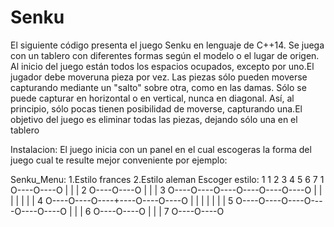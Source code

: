 # Senku
El siguiente código presenta el juego Senku en lenguaje de C++14.
Se juega con un tablero con diferentes formas según el modelo o el lugar de origen.
Al inicio del juego están todos los espacios ocupados, excepto por uno.El jugador 
debe moveruna pieza por vez. Las piezas sólo pueden moverse capturando mediante 
un "salto" sobre otra, como en las damas. Sólo se puede capturar en horizontal o en 
vertical, nunca en diagonal. Así, al principio, sólo pocas tienen posibilidad de moverse, 
capturando una.El objetivo del juego es eliminar todas las piezas, dejando sólo una en el tablero

Instalacion:
El juego inicia con un panel en el cual escogeras la forma del juego cual te resulte mejor conveniente
por ejemplo:

Senku_Menu:
1.Estilo frances
2.Estilo aleman
Escoger estilo: 1
  1    2    3    4    5    6    7
1           O----O----O
            |    |    |
2           O----O----O
            |    |    |
3 O----O----O----O----O----O----O
  |    |    |    |    |    |    |
4 O----O----O----+----O----O----O
  |    |    |    |    |    |    |
5 O----O----O----O----O----O----O
            |    |    |
6           O----O----O
            |    |    |
7           O----O----O
